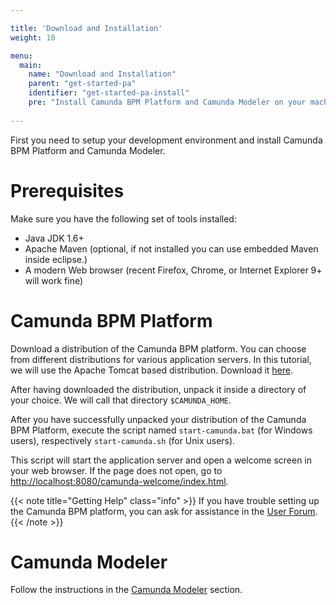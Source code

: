 ```yaml
---

title: 'Download and Installation'
weight: 10

menu:
  main:
    name: "Download and Installation"
    parent: "get-started-pa"
    identifier: "get-started-pa-install"
    pre: "Install Camunda BPM Platform and Camunda Modeler on your machine."
    
---
```


First you need to setup your development environment and install Camunda BPM Platform and Camunda Modeler.


# Prerequisites

Make sure you have the following set of tools installed:

* Java JDK 1.6+
* Apache Maven (optional, if not installed you can use embedded Maven inside eclipse.)
* A modern Web browser (recent Firefox, Chrome, or Internet Explorer 9+ will work fine)


# Camunda BPM Platform

Download a distribution of the Camunda BPM platform. You can choose from different distributions for various application servers. In this tutorial, we will use the Apache Tomcat based distribution. Download it [here](http://camunda.org/download).

After having downloaded the distribution, unpack it inside a directory of your choice. We will call that directory `$CAMUNDA_HOME`.

After you have successfully unpacked your distribution of the Camunda BPM Platform, execute the script named `start-camunda.bat` (for Windows users), respectively `start-camunda.sh` (for Unix users).

This script will start the application server and open a welcome screen in your web browser. If the page does not open, go to [http://localhost:8080/camunda-welcome/index.html](http://localhost:8080/camunda-welcome/index.html).

{{< note title="Getting Help" class="info" >}}
If you have trouble setting up the Camunda BPM platform, you can ask for assistance in the [User Forum](http://camunda.org/community/forum.html).
{{< /note >}}


# Camunda Modeler

Follow the instructions in the [Camunda Modeler](/manual/master/installation/eclipse-plugin/eclipse-plugin.md) section.
